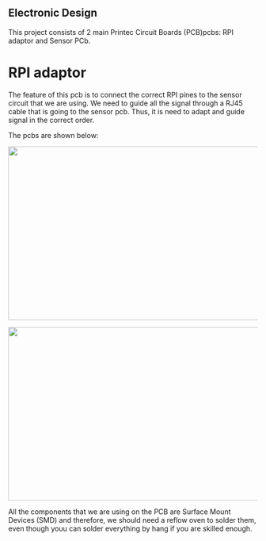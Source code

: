 ## Electronic Design

This project consists of 2 main Printec Circuit Boards (PCB)pcbs: RPI adaptor and Sensor PCb.

# RPI adaptor

The feature of this pcb is to connect the correct RPI pines to the sensor circuit that we are using. We need to guide all the signal through a RJ45 cable that is going to the sensor pcb. Thus, it is need to adapt and guide signal in the correct order. 

The pcbs are shown below:
<p align="center">
<img width="550" height="350" src="https://user-images.githubusercontent.com/16301652/55814882-48fd0f00-5ae7-11e9-96ee-c73947e28953.png")
</p>


<p align="center">
<img width="550" height="350" src="https://user-images.githubusercontent.com/16301652/55814986-78ac1700-5ae7-11e9-9d75-2e07e2bf661c.png")
</p>

All the components that we are using on the PCB are Surface Mount Devices (SMD) and therefore, we should need a reflow oven to solder them, even though youu can solder everything by hang if you are skilled enough. 
